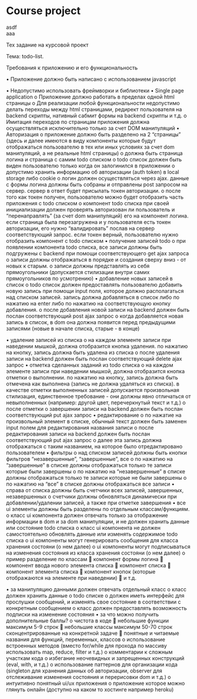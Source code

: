 # Сourse project
asdf  
aaa

Тех задание на курсовой проект

Тема: todo-list.

Требования к приложению и его функциональность

•	Приложение должно быть написано с использованием javascript

•	Недопустимо использовать фреймворки и библиотеки
•	Single page application
  o	Приложение должно работать в пределах одной html страницы
  o	Для реализации любой функциональности недопустимо делать переходы между html страницами, редирект пользователя на backend скрипты, нативный сабмит формы на backend скрипты и т.д.
  o	Имитация переходов по страницам приложения должна осуществляться исключительно только за счет DOM манипуляций
•	Авторизация
  o	приложение должно быть разделено на 2 “страницы” (здесь и далее имеются в виду компоненты которые будут отображаться пользователю в тех или иных условиях за счет dom манипуляций, а не реальные html страницы)
  o	должна быть страница логина и страница с самим todo списком
  o	todo список должен быть виден пользователю только когда он залогинился в приложении
  o	допустимо хранить информацию об авторизации (auth token) в local storage либо cookie
  o	логин должен осуществляться через ajax. данные с формы логина должны быть собраны и отправлены post запросом на сервер. сервер в ответ будет присылать токен авторизации.
  o	после того как токен получен, пользователю можно будет отобразить часть приложения с todo списком
  o	компонент todo списка при своей инициализации должен проверять авторизован ли пользователь и “перенаправлять” (за счет dom манипуляций) его на компонент логина. если страница была перезагружена и у пользователя есть токен авторизации, его нужно “валидировать” послав на сервер соответствующий запрос. если токен верный, пользователю нужно отобразить компонент с todo списком
•	получение записей todo
  o	при появлении компонента todo списка, все записи должны быть подгружены с backend при помощи соответствующего get ajax запроса
  o	записи должны отображаться в порядке и создания сверху вниз - от новых к старым.
  o	записи должны представлять из себя прямоугольники (допускается стилизации внутри самих прямоугольников по усмотрению)
•	добавление новых записей в список
  o	todo список должен предоставлять пользователю добавить новую запись при помощи input поля, которое должно располагаться над списком записей. запись должна добавляться в список либо по нажатию на enter либо по нажатию на соответствующую кнопку добавления.
  o	после добавления новой записи на backend должен быть послан соответствующий post ajax запрос
  o	когда добавляется новая запись в список, в dom она должна появится перед предыдущими записями (новые в начале списка, старые - в конце)


•	удаление записей из списка
  o	на каждом элементе записи при наведении мышкой, должна отобразится кнопка удаления. по нажатию на кнопку, запись должна быть удалена из списка
  o	после удаления записи на backend должен быть послан соответствующий delete ajax запрос
•	отметка сделанных заданий из todo списка
  o	на каждом элементе записи при наведении мышкой, должна отобразится кнопка отметки о выполнении. по нажатию на кнопку, запись должна быть отмечена как выполнена (запись не должна удаляться из списка). в качестве отметки выполненных записей допускается произвольная стилизация, единственное требование - они должны явно отличаться от невыполненных (например: другой цвет, перечеркнутый текст и т.д.)
  o	после отметки о завершении записи на backend должен быть послан соответствующий put ajax запрос
•	редактирование
  o	по нажатие на произвольный элемент в списке, обычный текст должен быть заменен input полем для редактирования названия записи
  o	после редактирования записи на backend должен быть послан соответствующий put ajax запрос
  o	далее эта запись должна отображаться с таким названием, на которое было отредактировано пользователем
•	фильтры
  o	над списком записей должны быть кнопки фильтров “незавершенные”, “завершенные”, все
  o	по нажатию на “завершенные” в списке должны отображаться только те записи которые были завершены 
  o	по нажатию на “незавершенные” в списке должны отображаться только те записи которые не были завершены 
  o	по нажатию на “все” в списке должны отображаться все записи
•	справа от списка должны быть счетчики всех записей, завершенных, незавершенных
  o	счетчики должны обновляться динамически при добавлении/удалении записей, а также при отметке завершения
•	все ui элементы должны быть разделены по отдельным классам/функциям.
  o	класс ui компонента должен отвечать только за отображение информации в dom и за dom манипуляции, и не должен хранить данные или состояние todo списка
  o	класс ui компонента не должен самостоятельно обновлять данные или изменять содержимое todo списка
  o	ui компоненты могут генерировать сообщения для класса хранения состояни (о нем далее)
  o	ui компоненты могут подписываться на изменения состояния из класса хранения состояни (о нем далее)
  o	пример разделение по классам
    	компонент формы логина
    	компонент ввода нового элемента списка
    	компонент списка
    	компонент элемента списка
    	компонент кнопок (которые отображаются на элементе при наведении)
    	и т.д.

•	за манипуляцию данными должен отвечать отдельный класс
  o	класс должен хранить данные о todo списке
  o	должен иметь интерфейс для прослушки сообщений, и изменять свое состояние в соответствии с конкретным сообщением
  o	класс должен предоставлять возможность подписки на изменение состояния
•	за что можно получить дополнительные баллы?
  o	чистота в коде
    	небольшие функции максимум 5-9 строк
    	небольшие классы максимум 50-70 строк сконцентрированные на конкретной задаче
    	понятные и читаемые названия для функций, переменных, классов
  o	использование встроенных методов (вместо for/while для прохода по массиву использовать map, reduce, filter и т.д.)
  o	комментарии к сложным участкам кода
  o	избегание неочевидных и запрещенных конструкций (eval, with, и т.д.)
  o	использование паттернов для организации кода (singleton для хранения данных об авторизации, observer для отслеживание изменения состояния и перерисовки dom и т.д.)
  o	интуитивно понятный ui/ux приложения
  o	приложение которое можно глянуть онлайн (доступно на каком то хостинге например heroku)
